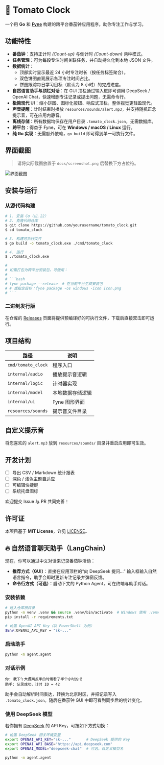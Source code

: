 # 🍅 Tomato Clock

一个用 **Go** 和 **[Fyne](https://fyne.io/)** 构建的跨平台番茄钟应用程序，助你专注工作与学习。

## 功能特性

- **番茄钟**：支持正计时 *(Count-up)* 与倒计时 *(Count-down)* 两种模式。
- **任务管理**：可为每段专注时间关联任务，并自动持久化到本地 JSON 文件。
- **数据统计**：
    - 顶部实时显示最近 24 小时专注时长（按任务标签聚合）。
    - 双色饼图直观展示各项专注时间占比。
    - 饼图跟踪每日学习目标（默认为 8 小时）的完成进度。
- **自然语言助手与顶栏对话**：在 GUI 顶栏通过输入框即可调用 DeepSeek / OpenAI Chat，快速增删专注记录或提出问题，无需命令行。
- **极简现代 UI**：缩小饼图、图标化按钮、响应式顶栏，整体视觉更轻盈现代。
- **声音提醒**：计时结束时播放 `resources/sounds/alert.mp3`，并支持随机正念提示音，可在应用内静音。
- **离线存储**：所有数据均保存在用户目录 `.tomato_clock.json`，无需数据库。
- **跨平台**：得益于 Fyne，可在 **Windows / macOS / Linux** 运行。
- **纯 Go 实现**：无需额外依赖，`go build` 即可得到单一可执行文件。

## 界面截图

> 请将实际截图放置于 `docs/screenshot.png` 后替换下方占位符。

![界面截图](docs/screenshot.png)

## 安装与运行

### 从源代码构建

```bash
# 1. 安装 Go（≥1.22）
# 2. 克隆代码仓库
$ git clone https://github.com/yourusername/tomato_clock.git
$ cd tomato_clock

# 3. 构建可执行文件
$ go build -o tomato_clock.exe ./cmd/tomato_clock

# 4. 运行
$ ./tomato_clock.exe

#
# 如需打包为跨平台安装包，可使用：
#
# ```bash
# fyne package --release  # 在当前平台生成安装包
# # 或指定目标：fyne package -os windows -icon Icon.png
# ```
```

### 二进制发行版

在仓库的 [Releases](https://github.com/blueberrycongee/tomato_clock/releases) 页面将提供预编译好的可执行文件，下载后直接双击即可运行。

## 项目结构

| 路径 | 说明 |
|------|------|
| `cmd/tomato_clock` | 程序入口 |
| `internal/audio`   | 播放提示音逻辑 |
| `internal/logic`   | 计时器实现 |
| `internal/model`   | 本地数据存储逻辑 |
| `internal/ui`      | Fyne 图形界面 |
| `resources/sounds` | 提示音文件目录 |

## 自定义提示音

将您喜欢的 `alert.mp3` 放到 `resources/sounds/` 目录并重启应用即可生效。

## 开发计划

- [ ] 导出 CSV / Markdown 统计报表  
- [ ] 深色 / 浅色主题自适应  
- [ ] 可编辑快捷键  
- [ ] 系统托盘图标

欢迎提交 Issue 与 PR 共同完善！

## 许可证

本项目基于 **MIT License**，详见 [LICENSE](LICENSE)。 

## 🔥 自然语言聊天助手（LangChain）

现在，你可以通过中文对话来记录番茄钟活动：

* **推荐方式（GUI）**：直接在应用顶栏的“向 DeepSeek 提问…” 输入框输入自然语言指令，助手会即时更新专注记录并弹窗反馈。
* **命令行方式（可选）**：启动下文的 Python Agent，可在终端与助手对话。

### 安装依赖

```bash
# 进入仓库根目录
python -m venv .venv && source .venv/bin/activate  # Windows 使用 .venv\Scripts\activate
pip install -r requirements.txt

# 设置 OpenAI API Key（以 PowerShell 为例）
$Env:OPENAI_API_KEY = "sk-..."
```

### 启动助手

```bash
python -m agent.agent
```

### 对话示例

```text
你: 我下午大概两点半的时候看了半个小时的书
助手: 记录成功，计时 ID = 42
```

助手会自动解析时间表达，转换为北京时区，并把记录写入 `.tomato_clock.json`。随后在番茄钟 GUI 中即可看到同步后的统计变化。 

### 使用 DeepSeek 模型

若你拥有 [DeepSeek](https://deepseek.com/) 的 API Key，可按如下方式切换：

```bash
# 设置 DeepSeek 相关环境变量
export OPENAI_API_KEY="sk-..."       # DeepSeek 提供的 Key
export OPENAI_API_BASE="https://api.deepseek.com"
export OPENAI_MODEL="deepseek-chat"  # 可选，自定义模型名

python -m agent.agent
``` 